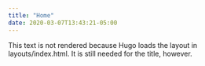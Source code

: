 ```yaml
---
title: "Home"
date: 2020-03-07T13:43:21-05:00
---
```


This text is not rendered because Hugo loads the layout in layouts/index.html. It is still needed for the title, however. 